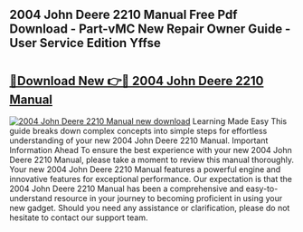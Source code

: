 ## 2004 John Deere 2210 Manual Free Pdf Download - Part-vMC New Repair Owner Guide - User Service Edition Yffse

# <h2><a href="http://bc90998.oget.top/?id=2004+John+Deere+2210+Manual">🔗Download New 👉🔴 2004 John Deere 2210 Manual</a></h2>

[![2004 John Deere 2210 Manual new download](https://i.imgur.com/5g1atiW.png)](http://bc90998.oget.top/?id=2004+John+Deere+2210+Manual)
Learning Made Easy This guide breaks down complex concepts into simple steps for effortless understanding of your new 2004 John Deere 2210 Manual. Important Information Ahead To ensure the best experience with your new 2004 John Deere 2210 Manual, please take a moment to review this manual thoroughly. Your new 2004 John Deere 2210 Manual features a powerful engine and innovative features for exceptional performance. Our expectation is that the 2004 John Deere 2210 Manual has been a comprehensive and easy-to-understand resource in your journey to becoming proficient in using your new gadget. Should you need any assistance or clarification, please do not hesitate to contact our support team.
